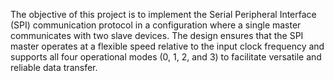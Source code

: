 The objective of this project is to implement the Serial Peripheral Interface (SPI) communication protocol in a configuration where a single master communicates with two slave devices. The design ensures that the SPI master operates at a flexible speed relative to the input clock frequency and supports all four operational modes (0, 1, 2, and 3) to facilitate versatile and reliable data transfer.

